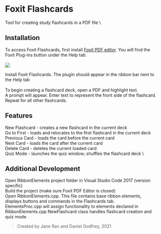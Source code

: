 # Foxit Flashcards
Tool for creating study flashcards in a PDF file \

## Installation
To access Foxit Flashcards, first install [Foxit PDF editor](https://www.foxit.com/pdf-editor/). 
You will find the Foxit Plug-ins button under the Help tab.
\
\
![](https://i.snipboard.io/0IgGKP.jpg)

Install Foxit Flashcards. The plugin should appear in the ribbon bar next to the Help tab \
\
To begin creating a flashcard deck, open a PDF and highlight text. \
A prompt will appear. Enter text to represent the front side of the flashcard. \
Repeat for all other flashcards. 

## Features
New Flashcard - creates a new flashcard in the current deck \
Go to First - loads and relocates to the first flashcard in the current deck \
Previous Card - loads the card before the current card \
Next Card - loads the card after the current card \
Delete Card - deletes the current loaded card \
Quiz Mode - launches the quiz window; shuffles the flashcard deck \

## Additional Development
Open RibbonElements project folder in Visual Studio Code 2017 (version specific) \
Build the project (make sure Foxit PDF Editor is closed) \
Open RibbonElements.cpp. This file contains base ribbon elements, displays buttons and commands in the Flashcards tab. \
ElementsProc.cpp will assign functionality to elements declared in RibbonElements.cpp
NewFlashcard class handles flashcard creation and quiz mode

> Created by Jane Ran and Daniel Godfrey, 2021
